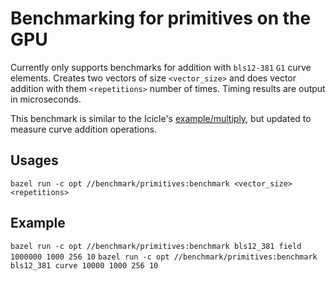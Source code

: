 # Benchmarking for primitives on the GPU
Currently only supports benchmarks for addition with `bls12-381` `G1` curve elements. Creates two vectors of size `<vector_size>` and does vector addition with them `<repetitions>` number of times. Timing results are output in microseconds.

This benchmark is similar to the Icicle's [example/multiply](https://github.com/ingonyama-zk/icicle/tree/40309329fbf6c5fc7e77d629c72b4a3d28036444/examples/c%2B%2B/multiply), but updated to measure curve addition operations.

## Usages
`bazel run -c opt //benchmark/primitives:benchmark <vector_size> <repetitions>`

## Example
`bazel run -c opt //benchmark/primitives:benchmark bls12_381 field 1000000 1000 256 10`
`bazel run -c opt //benchmark/primitives:benchmark bls12_381 curve 10000 1000 256 10`